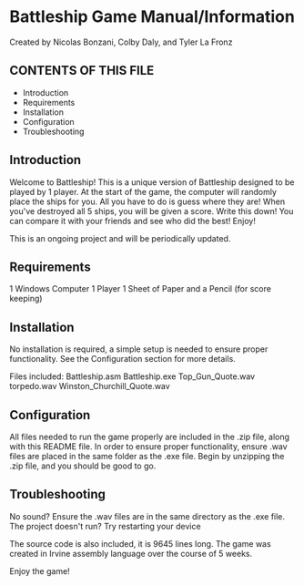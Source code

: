 # Battleship Game Manual/Information #
Created by Nicolas Bonzani, Colby Daly, and Tyler La Fronz

## CONTENTS OF THIS FILE

 * Introduction
 * Requirements
 * Installation
 * Configuration
 * Troubleshooting
 
 
## Introduction

Welcome to Battleship! This is a unique version of Battleship designed to be played by 1 player.
At the start of the game, the computer will randomly place the ships for you. All you have to
do is guess where they are! When you've destroyed all 5 ships, you will be given a score. Write
this down! You can compare it with your friends and see who did the best! Enjoy!

This is an ongoing project and will be periodically updated.


## Requirements

1 Windows Computer
1 Player
1 Sheet of Paper and a Pencil (for score keeping)


## Installation

No installation is required, a simple setup is needed to ensure proper functionality. See the
Configuration section for more details.

Files included:
Battleship.asm
Battleship.exe
Top_Gun_Quote.wav
torpedo.wav
Winston_Churchill_Quote.wav


## Configuration

All files needed to run the game properly are included in the .zip file, along with this README file.
In order to ensure proper functionality, ensure .wav files are placed in the same folder as the .exe file.
Begin by unzipping the .zip file, and you should be good to go.


## Troubleshooting

No sound? Ensure the .wav files are in the same directory as the .exe file.
The project doesn't run? Try restarting your device


The source code is also included, it is 9645 lines long. The game was created
in Irvine assembly language over the course of 5 weeks. 


Enjoy the game!
